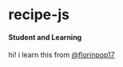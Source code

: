 # recipe-js
<h4>Student and Learning</h4>
hi! i learn this from <a href="https://github.com/florinpop17">@florinpop17</a>
